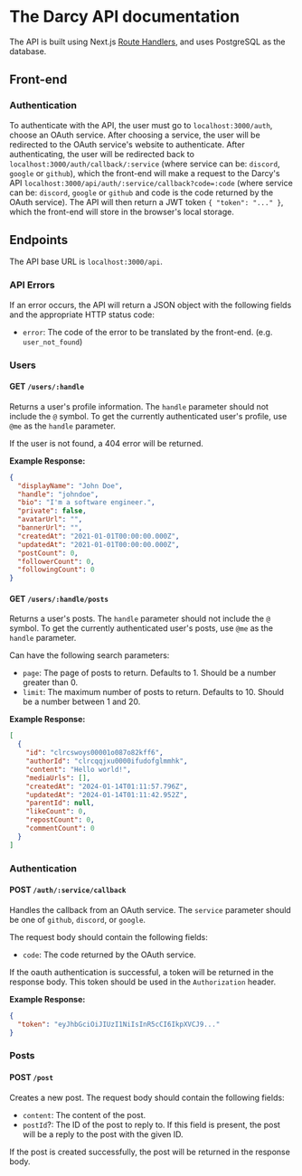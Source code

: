 # The Darcy API documentation

The API is built using Next.js [Route Handlers](https://nextjs.org/docs/app/building-your-application/routing/route-handlers), and uses PostgreSQL as the database.

## Front-end

### Authentication

To authenticate with the API, the user must go to `localhost:3000/auth`, choose an OAuth service. After choosing a service, the user will be redirected to the OAuth service's website to authenticate. After authenticating, the user will be redirected back to `localhost:3000/auth/callback/:service` (where service can be: `discord`, `google` or `github`), which the front-end will make a request to the Darcy's API `localhost:3000/api/auth/:service/callback?code=:code` (where service can be: `discord`, `google` or `github` and code is the code returned by the OAuth service). The API will then return a JWT token `{ "token": "..." }`, which the front-end will store in the browser's local storage.

## Endpoints

The API base URL is `localhost:3000/api`.

### API Errors

If an error occurs, the API will return a JSON object with the following fields and the appropriate HTTP status code:

- `error`: The code of the error to be translated by the front-end. (e.g. `user_not_found`)

### Users

#### GET `/users/:handle`

Returns a user's profile information. The `handle` parameter should not include the `@` symbol. To get the currently authenticated user's profile, use `@me` as the `handle` parameter.

If the user is not found, a 404 error will be returned.

**Example Response:**

```json
{
  "displayName": "John Doe",
  "handle": "johndoe",
  "bio": "I'm a software engineer.",
  "private": false,
  "avatarUrl": "",
  "bannerUrl": "",
  "createdAt": "2021-01-01T00:00:00.000Z",
  "updatedAt": "2021-01-01T00:00:00.000Z",
  "postCount": 0,
  "followerCount": 0,
  "followingCount": 0
}
```

#### GET `/users/:handle/posts`

Returns a user's posts. The `handle` parameter should not include the `@` symbol. To get the currently authenticated user's posts, use `@me` as the `handle` parameter.

Can have the following search parameters:
- `page`: The page of posts to return. Defaults to 1. Should be a number greater than 0.
- `limit`: The maximum number of posts to return. Defaults to 10. Should be a number between 1 and 20.

**Example Response:**

```json
[
  {
    "id": "clrcswoys00001o087o82kff6",
    "authorId": "clrcqqjxu0000ifudofglmmhk",
    "content": "Hello world!",
    "mediaUrls": [],
    "createdAt": "2024-01-14T01:11:57.796Z",
    "updatedAt": "2024-01-14T01:11:42.952Z",
    "parentId": null,
    "likeCount": 0,
    "repostCount": 0,
    "commentCount": 0
  }
]
```

### Authentication

#### POST `/auth/:service/callback`

Handles the callback from an OAuth service. The `service` parameter should be one of `github`, `discord`, or `google`.

The request body should contain the following fields:

- `code`: The code returned by the OAuth service.

If the oauth authentication is successful, a token will be returned in the response body. This token should be used in the `Authorization` header.

**Example Response:**

```json
{
  "token": "eyJhbGciOiJIUzI1NiIsInR5cCI6IkpXVCJ9..."
}
```

### Posts

#### POST `/post`

Creates a new post. The request body should contain the following fields:

- `content`: The content of the post.
- `postId`?: The ID of the post to reply to. If this field is present, the post will be a reply to the post with the given ID.

If the post is created successfully, the post will be returned in the response body.
